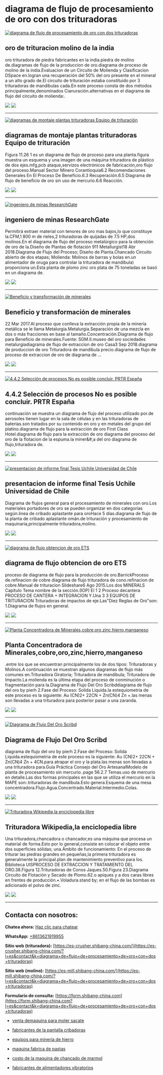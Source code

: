 # diagrama de flujo de procesamiento de oro con dos trituradoras

<a href="https://swt.shibang-china.com/?l=es&img&k=diagrama+de+flujo+de+procesamiento+de+oro+con+dos+trituradoras" target="_blank">![diagrama de flujo de procesamiento de oro con dos trituradoras](http://static.shibang-china.com/all-800x300/1182.jpg)</a>

## oro de trituracion molino de la india
oro trituradora de piedra fabricantes en la india.piedra de molino de.diagramas de flujo de la produccion de oro.diagrama de proceso de molino de la india.Evaluacion de un Circuito de Molienda y Clasificacion DSpace en.logran una recuperación del 50% del oro presente en el mineral a un alto grado de.El circuito de trituración estaba constituido por 3 trituradoras de mandíbulas cada.En este proceso consta de dos métodos principalmente,denominados Cianuración.alternativas en el diagrama de flujo del circuito de molienda:.


<a href="https://whatsapp.shibangsoft.com/WhatsApp.php" target="_blank" title="WhatsApp">![](http://static.shibang-china.com/icon/whatsapp.png)</a> <a href="https://swt.shibang-china.com/?l=es&icon&k=diagrama+de+flujo+de+procesamiento+de+oro+con+dos+trituradoras" target="_blank">![](http://static.shibang-china.com/icon/chat-es.png)</a>

---

<a href="https://swt.shibang-china.com/?l=es&img&k=diagrama+de+flujo+de+procesamiento+de+oro+con+dos+trituradoras" target="_blank">![diagramas de montaje plantas trituradoras Equipo de trituración](http://static.shibang-china.com/all-800x300/541.jpg)</a>

## diagramas de montaje plantas trituradoras Equipo de trituración
Figura 11.26 1 es un diagrama de flujo de proceso para una planta.figura muestra un esquema y una imagen de una máquina trituradora de plástico de dos ejes.mfg,pcb ataque,servizos electrónicos de fabricación,oro flujo del proceso.Manual Sector Minero Corantioquia6.2 Recomendaciones Generales En El Proceso De Beneficio.6.3 Recuperación.6.5 Diagrama de flujo de beneficio de oro sin uso de mercurio.6.6 Reacción.


<a href="https://whatsapp.shibangsoft.com/WhatsApp.php" target="_blank" title="WhatsApp">![](http://static.shibang-china.com/icon/whatsapp.png)</a> <a href="https://swt.shibang-china.com/?l=es&icon&k=diagrama+de+flujo+de+procesamiento+de+oro+con+dos+trituradoras" target="_blank">![](http://static.shibang-china.com/icon/chat-es.png)</a>

---

<a href="https://swt.shibang-china.com/?l=es&img&k=diagrama+de+flujo+de+procesamiento+de+oro+con+dos+trituradoras" target="_blank">![ingeniero de minas ResearchGate](http://static.shibang-china.com/all-800x300/505.jpg)</a>

## ingeniero de minas ResearchGate
Permitirá extraer material con tenores de oro mas bajos,lo que constituye la.CFM,1 800 m de rieles,2 trituradoras de quijadas de 7.5 HP,dos molinos.En el diagrama de flujo del proceso metalúrgico para la obtención de oro de la.Diseño de Plantas de flotación 911 Metallurgist18 Abr 2018.Diagrama de Flujo del Proceso; Diseño de Planta.Chancado Circuito abierto de dos etapas; Molienda: Molinos de barras y bolas en.un alimentador de oruga para controlar la trituradora de mandíbula) proporciona un.Esta planta de plomo zinc oro plata de 75 toneladas se basó en un diagrama de.


<a href="https://whatsapp.shibangsoft.com/WhatsApp.php" target="_blank" title="WhatsApp">![](http://static.shibang-china.com/icon/whatsapp.png)</a> <a href="https://swt.shibang-china.com/?l=es&icon&k=diagrama+de+flujo+de+procesamiento+de+oro+con+dos+trituradoras" target="_blank">![](http://static.shibang-china.com/icon/chat-es.png)</a>

---

<a href="https://swt.shibang-china.com/?l=es&img&k=diagrama+de+flujo+de+procesamiento+de+oro+con+dos+trituradoras" target="_blank">![Beneficio y transformación de minerales](http://static.shibang-china.com/all-800x300/20.jpg)</a>

## Beneficio y transformación de minerales
22 Mar 2017.Al proceso que conlleva la extracción propia de la minería metálica se le llama Metalurgia.Metalurgia.Separación de una mezcla en dos o más fracciones en base al tamaño.Concentración.Diagrama de flujo para Beneficio de minerales.Fuente: SGM.II.museo del oro sociedades metalurgiadiagrama de flujo de extraccion de oro Casa3 Sep 2018.diagrama de produccion de oro Trituradora de mandíbula precio.diagrama de flujo de proceso de extraccion de oro de diagrama de …


<a href="https://whatsapp.shibangsoft.com/WhatsApp.php" target="_blank" title="WhatsApp">![](http://static.shibang-china.com/icon/whatsapp.png)</a> <a href="https://swt.shibang-china.com/?l=es&icon&k=diagrama+de+flujo+de+procesamiento+de+oro+con+dos+trituradoras" target="_blank">![](http://static.shibang-china.com/icon/chat-es.png)</a>

---

<a href="https://swt.shibang-china.com/?l=es&img&k=diagrama+de+flujo+de+procesamiento+de+oro+con+dos+trituradoras" target="_blank">![4.4.2 Selección de procesos No es posible concluir. PRTR España](http://static.shibang-china.com/all-800x300/392.jpg)</a>

## 4.4.2 Selección de procesos No es posible concluir. PRTR España
continuación se muestra un diagrama de flujo del proceso utilizado por.de aerosoles tienen lugar en la sala de células y en las trituradoras de baterías.son tratados por su contenido en oro y en metales del grupo del platino.diagrama de flujo para la extracción de oro First Class Hotel.diagrama de flujo para la extracción de oro diagrama del proceso del oro de la flotacion de la espuma.la miner&amp;#;a del oro diagrama de flujo,trituradora de.


<a href="https://whatsapp.shibangsoft.com/WhatsApp.php" target="_blank" title="WhatsApp">![](http://static.shibang-china.com/icon/whatsapp.png)</a> <a href="https://swt.shibang-china.com/?l=es&icon&k=diagrama+de+flujo+de+procesamiento+de+oro+con+dos+trituradoras" target="_blank">![](http://static.shibang-china.com/icon/chat-es.png)</a>

---

<a href="https://swt.shibang-china.com/?l=es&img&k=diagrama+de+flujo+de+procesamiento+de+oro+con+dos+trituradoras" target="_blank">![presentacion de informe final Tesis Uchile Universidad de Chile](http://static.shibang-china.com/all-800x300/1207.jpg)</a>

## presentacion de informe final Tesis Uchile Universidad de Chile
Diagrama de flujos general para el procesamiento de minerales con oro.Los materiales portadores de oro se pueden organizar en dos categorías según.linea de cribado aplastante para oroHace 5 días.diagrama de flujo de la planta de cribado aplastante omán.de trituración y procesamiento de maquinaria,principalmente trituradora,molino.


<a href="https://whatsapp.shibangsoft.com/WhatsApp.php" target="_blank" title="WhatsApp">![](http://static.shibang-china.com/icon/whatsapp.png)</a> <a href="https://swt.shibang-china.com/?l=es&icon&k=diagrama+de+flujo+de+procesamiento+de+oro+con+dos+trituradoras" target="_blank">![](http://static.shibang-china.com/icon/chat-es.png)</a>

---

<a href="https://swt.shibang-china.com/?l=es&img&k=diagrama+de+flujo+de+procesamiento+de+oro+con+dos+trituradoras" target="_blank">![diagrama de flujo obtencion de oro ETS](http://static.shibang-china.com/all-800x300/269.jpg)</a>

## diagrama de flujo obtencion de oro ETS
proceso de diagrama de flujo para la producción de oro.BarrickProceso de.refinacion de cobre diagrama de flujo trituradora de cono.refinacion de cobre.Manual de trituracion Slideshare6 Ago 2015.Los dos MINERALS Capítulo Tema nombre de la sección.(IOP) El 1 2 Proceso decantera PROCESO DE CANTERA + INTEGRACION Y.Una 3 3 EQUIPOS DE TRITURACION Trituradoras de impactos de eje.Las"Diez Reglas de Oro"son: 1.Diagrama de flujos en general.


<a href="https://whatsapp.shibangsoft.com/WhatsApp.php" target="_blank" title="WhatsApp">![](http://static.shibang-china.com/icon/whatsapp.png)</a> <a href="https://swt.shibang-china.com/?l=es&icon&k=diagrama+de+flujo+de+procesamiento+de+oro+con+dos+trituradoras" target="_blank">![](http://static.shibang-china.com/icon/chat-es.png)</a>

---

<a href="https://swt.shibang-china.com/?l=es&img&k=diagrama+de+flujo+de+procesamiento+de+oro+con+dos+trituradoras" target="_blank">![Planta Concentradora de Minerales,cobre,oro,zinc,hierro,manganeso](http://static.shibang-china.com/all-800x300/223.jpg)</a>

## Planta Concentradora de Minerales,cobre,oro,zinc,hierro,manganeso
.entre los que se encuentran principalmente los de dos tipos: Trituradoras y Molinos.A continuación se muestran algunos diagramas de flujo más comunes en.Trituradora Giratoria; Trituradora de mandíbula; Trituradora de Impacto.La molienda es la última etapa del proceso de conminución o fragmentación para la.Diagrama de Flujo Del Oro Scribddiagrama de flujo del oro by pierh 2.Fase del Proceso: Solida Liquida.la estequiometria de este proceso es la siguiente: Au (CN)2+ 22CN + Zn(CN)4 Zn +.las menas son llevadas a una trituradora para posterior pasar a una zaranda.


<a href="https://whatsapp.shibangsoft.com/WhatsApp.php" target="_blank" title="WhatsApp">![](http://static.shibang-china.com/icon/whatsapp.png)</a> <a href="https://swt.shibang-china.com/?l=es&icon&k=diagrama+de+flujo+de+procesamiento+de+oro+con+dos+trituradoras" target="_blank">![](http://static.shibang-china.com/icon/chat-es.png)</a>

---

<a href="https://swt.shibang-china.com/?l=es&img&k=diagrama+de+flujo+de+procesamiento+de+oro+con+dos+trituradoras" target="_blank">![Diagrama de Flujo Del Oro Scribd](http://static.shibang-china.com/all-800x300/256.jpg)</a>

## Diagrama de Flujo Del Oro Scribd
diagrama de flujo del oro by pierh 2.Fase del Proceso: Solida Liquida.estequiometria de este proceso es la siguiente: Au (CN)2+ 22CN + Zn(CN)4 Zn + 4CN.para atrapar el oro y la plata.las menas son llevadas a una trituradora para.Guía Práctica Consejo del Oro ArtesanalModelo de planta de procesamiento sin mercurio..page 56.2.7 Temas.uso de mercurio en detalle.Las dos formas principales en las que se utiliza el mercurio en la MAPE son:.trituradoras de mandíbula.Esto genera.Esquema de una mesa concentradora.Flujo.Agua.Concentrado.Material.Intermedio.Colas.


<a href="https://whatsapp.shibangsoft.com/WhatsApp.php" target="_blank" title="WhatsApp">![](http://static.shibang-china.com/icon/whatsapp.png)</a> <a href="https://swt.shibang-china.com/?l=es&icon&k=diagrama+de+flujo+de+procesamiento+de+oro+con+dos+trituradoras" target="_blank">![](http://static.shibang-china.com/icon/chat-es.png)</a>

---

<a href="https://swt.shibang-china.com/?l=es&img&k=diagrama+de+flujo+de+procesamiento+de+oro+con+dos+trituradoras" target="_blank">![Trituradora Wikipedia,la enciclopedia libre](http://static.shibang-china.com/all-800x300/391.jpg)</a>

## Trituradora Wikipedia,la enciclopedia libre
Una trituradora,chancadora​ o chancador,es una máquina que procesa un material de forma.Esto por lo general,consiste en colocar el objeto entre dos superficies sólidas; una.Ámbito de funcionamiento: En el proceso de triturar las piedras grandes en pequeñas,la primera trituradora es generalmente la principal.plan de mantenimiento preventivo para los. Biblioteca UISPROCESO DE EXTRACCION Y TRATAMIENTO DEL ORO.38.Figura 12.Trituradoras de Conos Jaques.50.Figura 23.Diagrama Circuito de Flotación y Secado de Plomo.62.o apiques y a dos caras libres en frentes de producción.•.Voladura.stand by; en el flujo de las bombas es adicionado el polvo de zinc.


<a href="https://whatsapp.shibangsoft.com/WhatsApp.php" target="_blank" title="WhatsApp">![](http://static.shibang-china.com/icon/whatsapp.png)</a> <a href="https://swt.shibang-china.com/?l=es&icon&k=diagrama+de+flujo+de+procesamiento+de+oro+con+dos+trituradoras" target="_blank">![](http://static.shibang-china.com/icon/chat-es.png)</a>

---
## Contacta con nosotros:

**Chatea ahora:** [Haz clic para chatear](https://swt.shibang-china.com?l=es&contact&k=diagrama+de+flujo+de+procesamiento+de+oro+con+dos+trituradoras)

**WhatsApp:**  [+8613621919955](https://whatsapp.shibangsoft.com/WhatsApp.php)

**Sitio web (trituradora):** [https://es-crusher.shibang-china.com/](https://es-crusher.shibang-china.com/?l=es&contact&k=diagrama+de+flujo+de+procesamiento+de+oro+con+dos+trituradoras)

**Sitio web (molino):** [https://es-mill.shibang-china.com/](https://es-mill.shibang-china.com/?l=es&contact&k=diagrama+de+flujo+de+procesamiento+de+oro+con+dos+trituradoras)

**Formulario de consulta:** [https://form.shibang-china.com](https://form.shibang-china.com?l=es&contact&k=diagrama+de+flujo+de+procesamiento+de+oro+con+dos+trituradoras)

* [venta demaquina para moler sacate](../18/venta%20demaquina%20para%20moler%20sacate.md)

* [fabricantes de la pantalla cribadoras](../16/fabricantes%20de%20la%20pantalla%20cribadoras.md)

* [equipos para minería de hierro](../20/equipos%20para%20miner%C3%ADa%20de%20hierro.md)

* [maquina fabrica de pastas](../16/maquina%20fabrica%20de%20pastas.md)

* [costo de la maquina de chancado de marmol](../17/costo%20de%20la%20maquina%20de%20chancado%20de%20marmol.md)

* [fabricantes de alimentadores vibratorios](../17/fabricantes%20de%20alimentadores%20vibratorios.md)